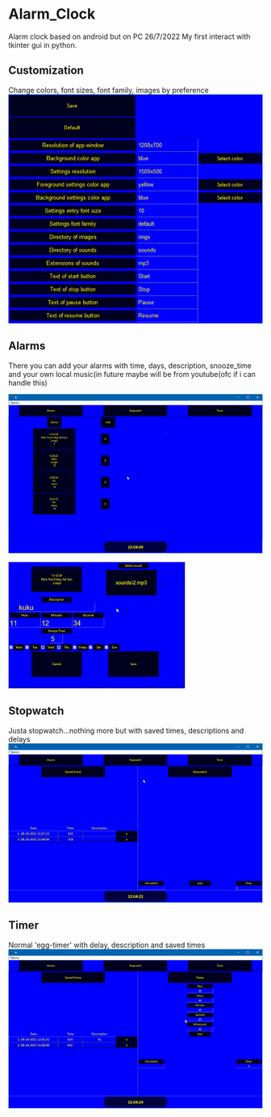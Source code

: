 # Alarm_Clock
Alarm clock based on android but on PC 26/7/2022 
My first interact with tkinter gui in python.

## Customization
Change colors, font sizes, font family, images by preference
![settings](https://github.com/Darosss/Alarm_Clock/blob/master/alarm_clock/screenshots/setting.png)
## Alarms
There you can add your alarms with time, days, description, snooze_time and your own local music(in future maybe will be from youtube(ofc if i can handle this)

![alarms](https://github.com/Darosss/Alarm_Clock/blob/master/alarm_clock/screenshots/alarms.png)

![editalarms](https://github.com/Darosss/Alarm_Clock/blob/master/alarm_clock/screenshots/edit_alarm.png)
## Stopwatch
Justa stopwatch...nothing more but with saved times, descriptions and delays
![stopwatch](https://github.com/Darosss/Alarm_Clock/blob/master/alarm_clock/screenshots/stopwatch.png)
## Timer
Normal 'egg-timer' with delay, description and saved times
![timer](https://github.com/Darosss/Alarm_Clock/blob/master/alarm_clock/screenshots/timer.png)
